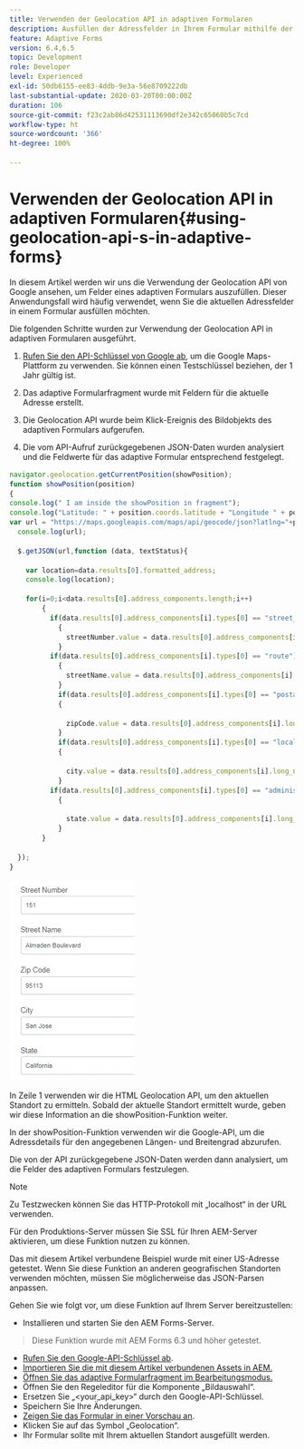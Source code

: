 ```yaml
---
title: Verwenden der Geolocation API in adaptiven Formularen
description: Ausfüllen der Adressfelder in Ihrem Formular mithilfe der Geolocation API
feature: Adaptive Forms
version: 6.4,6.5
topic: Development
role: Developer
level: Experienced
exl-id: 50db6155-ee83-4ddb-9e3a-56e8709222db
last-substantial-update: 2020-03-20T00:00:00Z
duration: 106
source-git-commit: f23c2ab86d42531113690df2e342c65060b5c7cd
workflow-type: ht
source-wordcount: '366'
ht-degree: 100%

---
```


# Verwenden der Geolocation API in adaptiven Formularen{#using-geolocation-api-s-in-adaptive-forms}

In diesem Artikel werden wir uns die Verwendung der Geolocation API von Google ansehen, um Felder eines adaptiven Formulars auszufüllen. Dieser Anwendungsfall wird häufig verwendet, wenn Sie die aktuellen Adressfelder in einem Formular ausfüllen möchten.

Die folgenden Schritte wurden zur Verwendung der Geolocation API in adaptiven Formularen ausgeführt.

1. [Rufen Sie den API-Schlüssel von Google ab](https://developers.google.com/maps/documentation/javascript/get-api-key), um die Google Maps-Plattform zu verwenden. Sie können einen Testschlüssel beziehen, der 1 Jahr gültig ist.

1. Das adaptive Formularfragment wurde mit Feldern für die aktuelle Adresse erstellt.

1. Die Geolocation API wurde beim Klick-Ereignis des Bildobjekts des adaptiven Formulars aufgerufen.

1. Die vom API-Aufruf zurückgegebenen JSON-Daten wurden analysiert und die Feldwerte für das adaptive Formular entsprechend festgelegt.

```javascript
navigator.geolocation.getCurrentPosition(showPosition);
function showPosition(position) 
{
console.log(" I am inside the showPosition in fragment");
console.log("Latitude: " + position.coords.latitude + "Longitude " + position.coords.longitude);
var url = "https://maps.googleapis.com/maps/api/geocode/json?latlng="+position.coords.latitude+","+position.coords.longitude+"&key=<your_api_key>";
  console.log(url);
  
  $.getJSON(url,function (data, textStatus){
    
    var location=data.results[0].formatted_address;
    console.log(location);
    
    for(i=0;i<data.results[0].address_components.length;i++)
        {
          if(data.results[0].address_components[i].types[0] == "street_number")
            {
              streetNumber.value = data.results[0].address_components[i].long_name;
            }
          if(data.results[0].address_components[i].types[0] == "route")
            {
              streetName.value = data.results[0].address_components[i].long_name;
            }
            if(data.results[0].address_components[i].types[0] == "postal_code")
            {
              
              zipCode.value = data.results[0].address_components[i].long_name;
            }
            if(data.results[0].address_components[i].types[0] == "locality")
            {
              
              city.value = data.results[0].address_components[i].long_name;
            }
          if(data.results[0].address_components[i].types[0] == "administrative_area_level_1")
            {
              
              state.value = data.results[0].address_components[i].long_name;
            }
        }
    
  });
}
```

![Ausfüllen von Feldern mit der Geoloaction API](assets/capture-4.gif)

In Zeile 1 verwenden wir die HTML Geolocation API, um den aktuellen Standort zu ermitteln. Sobald der aktuelle Standort ermittelt wurde, geben wir diese Information an die showPosition-Funktion weiter.

In der showPosition-Funktion verwenden wir die Google-API, um die Adressdetails für den angegebenen Längen- und Breitengrad abzurufen.

Die von der API zurückgegebene JSON-Daten werden dann analysiert, um die Felder des adaptiven Formulars festzulegen.

>[!NOTE]
>
>Zu Testzwecken können Sie das HTTP-Protokoll mit „localhost“ in der URL verwenden.
>
>Für den Produktions-Server müssen Sie SSL für Ihren AEM-Server aktivieren, um diese Funktion nutzen zu können.
>
>Das mit diesem Artikel verbundene Beispiel wurde mit einer US-Adresse getestet. Wenn Sie diese Funktion an anderen geografischen Standorten verwenden möchten, müssen Sie möglicherweise das JSON-Parsen anpassen.

Gehen Sie wie folgt vor, um diese Funktion auf Ihrem Server bereitzustellen:

* Installieren und starten Sie den AEM Forms-Server.
> Diese Funktion wurde mit AEM Forms 6.3 und höher getestet.
* [Rufen Sie den Google-API-Schlüssel ab](https://developers.google.com/maps/documentation/javascript/get-api-key).
* [Importieren Sie die mit diesem Artikel verbundenen Assets in AEM.](assets/geolocationapi.zip)
* [Öffnen Sie das adaptive Formularfragment im Bearbeitungsmodus.](http://localhost:4502/editor.html/content/forms/af/currentaddressfragment.html)
* Öffnen Sie den Regeleditor für die Komponente „Bildauswahl“.
* Ersetzen Sie „&lt;your_api_key>“ durch den Google-API-Schlüssel.
* Speichern Sie Ihre Änderungen.
* [Zeigen Sie das Formular in einer Vorschau an](http://localhost:4502/content/dam/formsanddocuments/currentaddressfragment/jcr:content?wcmmode=disabled).
* Klicken Sie auf das Symbol „Geolocation“.
* Ihr Formular sollte mit Ihrem aktuellen Standort ausgefüllt werden.
